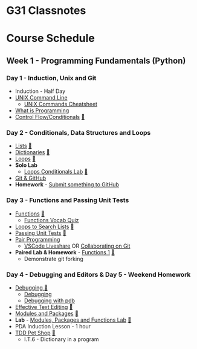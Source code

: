 # G31 Classnotes

# Course Schedule

## Week 1 - Programming Fundamentals (Python)

### Day 1 - Induction, Unix and Git

* Induction - Half Day
* [UNIX Command Line](week_01/day_1/command_line_basics/command_line_basics.md)
	* [UNIX Commands Cheatsheet](week_01/day_1/command_line_basics/terminal_cheatsheet.md)
* [What is Programming](week_1/day_01/what_is_programming.md)
* [Control Flow/Conditionals](week_01/day_2/conditionals/conditionals.md) [:file_folder:](week_01/day_2/conditionals)


### Day 2 - Conditionals, Data Structures and Loops


* [Lists](week_01/day_2/lists/lists.md) [:file_folder:](week_01/day_2/lists)
* [Dictionaries](week_01/day_2/dictionaries/dictionaries.md) [:file_folder:](week_01/day_2/dictionaries)
* [Loops](week_01/day_2/loops/loops.md) [:file_folder:](week_01/day_2/loops)
* **Solo Lab**  
  * [Loops Conditionals Lab](week_01/day_2/lists_dictionaries_lab) [:file_folder:](week_01/day_2/lists_dictionaries_lab)
* [Git & GitHub](week_01/day_2/git_and_github.md)
* **Homework** - [Submit something to GitHub](week_01/day_1/homework.md)

### Day 3 - Functions and Passing Unit Tests

* [Functions](week_01/day_3/functions/functions.md) [:file_folder:](week_01/day_3/functions)
	* [Functions Vocab Quiz](week_01/day_3/functions/functions_vocab_quiz.md)
* [Loops to Search Lists](week_01/day_3/using_loops_to_search_lists/using_loops_to_search_lists.md) [:file_folder:](week_01/day_3/using_loops_to_search_lists)
* [Passing Unit Tests](week_01/day_3/passing_unit_tests/passing_unit_tests.md) [:file_folder:](week_01/day_3/passing_unit_tests)
* [Pair Programming](week_01/day_3/pair_programming.md)
  * [VSCode Liveshare](week_01/day_3/vs_code_live_share.md) OR [Collaborating on Git](week_01/day_3/collaborating_on_git.md)
* **Paired Lab & Homework** - [Functions 1](week_01/day_3/functions_lab_1/functions_lab1.md) [:file_folder:](week_01/day_3/functions_lab_1)
  * Demonstrate git forking

### Day 4 - Debugging and Editors & Day 5 - Weekend Homework

* [Debugging :file_folder:](week_01/day_4/debugging)
  * [Debugging](week_01/day_4/debugging/debugging.md)
  * [Debugging with pdb](week_01/day_4/debugging/pdb.md)
* [Effective Text Editing](week_01/day_4/effective_text_editing/vscode_effective_text_editing.md) [:file_folder:](week_01/day_4/effective_text_editing)
* [Modules and Packages](week_01/day_4/modules_packages/modules_packages.md) [:file_folder:](week_01/day_4/modules_packages)
* **Lab** - [Modules, Packages and Functions Lab](week_01/day_4/modules_packages_functions_lab/modules_packages_functions_lab.md) [:file_folder:](week_1/day_4/modules_packages_functions_lab)
* PDA Induction Lesson - 1 hour
* [TDD Pet Shop](week_01/day_4/weekend_homework/homework_brief.md) [:file_folder:](week_01/day_4/weekend_homework/)
  * I.T.6 - Dictionary in a program

&nbsp;
